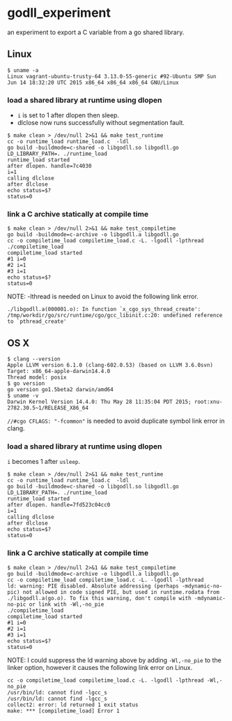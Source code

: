 godll_experiment
================

an experiment to export a C variable from a go shared library.

## Linux

```
$ uname -a
Linux vagrant-ubuntu-trusty-64 3.13.0-55-generic #92-Ubuntu SMP Sun Jun 14 18:32:20 UTC 2015 x86_64 x86_64 x86_64 GNU/Linux
```

### load a shared library at runtime using dlopen

* `i` is set to 1 after dlopen then sleep.
* dlclose now runs successfully without segmentation fault.

```
$ make clean > /dev/null 2>&1 && make test_runtime
cc -o runtime_load runtime_load.c  -ldl
go build -buildmode=c-shared -o libgodll.so libgodll.go
LD_LIBRARY_PATH=. ./runtime_load
runtime_load started
after dlopen. handle=7c4030
i=1
calling dlclose
after dlclose
echo status=$?
status=0
```

### link a C archive statically at compile time

```
$ make clean > /dev/null 2>&1 && make test_compiletime
go build -buildmode=c-archive -o libgodll.a libgodll.go
cc -o compiletime_load compiletime_load.c -L. -lgodll -lpthread
./compiletime_load
compiletime_load started
#1 i=0
#2 i=1
#3 i=1
echo status=$?
status=0
```

NOTE: -lthread is needed on Linux to avoid the following link error.

```
./libgodll.a(000001.o): In function `x_cgo_sys_thread_create':
/tmp/workdir/go/src/runtime/cgo/gcc_libinit.c:20: undefined reference to `pthread_create'
```

## OS X

```
$ clang --version
Apple LLVM version 6.1.0 (clang-602.0.53) (based on LLVM 3.6.0svn)
Target: x86_64-apple-darwin14.4.0
Thread model: posix
$ go version
go version go1.5beta2 darwin/amd64
$ uname -v
Darwin Kernel Version 14.4.0: Thu May 28 11:35:04 PDT 2015; root:xnu-2782.30.5~1/RELEASE_X86_64
```

`//#cgo CFLAGS: "-fcommon"` is needed to avoid duplicate symbol link error in clang.

### load a shared library at runtime using dlopen

`i` becomes 1 after `usleep`.

```
$ make clean > /dev/null 2>&1 && make test_runtime
cc -o runtime_load runtime_load.c  -ldl
go build -buildmode=c-shared -o libgodll.so libgodll.go
LD_LIBRARY_PATH=. ./runtime_load
runtime_load started
after dlopen. handle=7fd523c04cc0
i=1
calling dlclose
after dlclose
echo status=$?
status=0
```

### link a C archive statically at compile time

```
$ make clean > /dev/null 2>&1 && make test_compiletime
go build -buildmode=c-archive -o libgodll.a libgodll.go
cc -o compiletime_load compiletime_load.c -L. -lgodll -lpthread
ld: warning: PIE disabled. Absolute addressing (perhaps -mdynamic-no-pic) not allowed in code signed PIE, but used in runtime.rodata from ./libgodll.a(go.o). To fix this warning, don't compile with -mdynamic-no-pic or link with -Wl,-no_pie
./compiletime_load
compiletime_load started
#1 i=0
#2 i=1
#3 i=1
echo status=$?
status=0
```

NOTE: I could suppress the ld warning above by adding `-Wl,-no_pie` to the linker option, however it causes the following link error on Linux.

```
cc -o compiletime_load compiletime_load.c -L. -lgodll -lpthread -Wl,-no_pie
/usr/bin/ld: cannot find -lgcc_s
/usr/bin/ld: cannot find -lgcc_s
collect2: error: ld returned 1 exit status
make: *** [compiletime_load] Error 1
```
